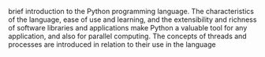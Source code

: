 brief introduction to the Python programming language. The
characteristics of the language, ease of use and learning, and the extensibility and richness
of software libraries and applications make Python a valuable tool for any application, and
also for parallel computing. The concepts of threads and processes are introduced in
relation to their use in the language